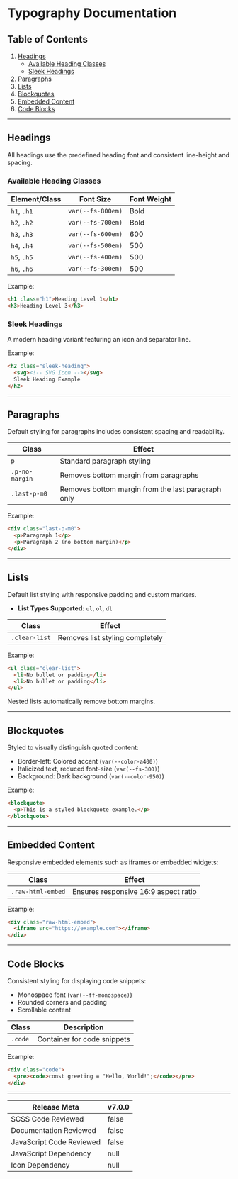 # Typography Documentation

## Table of Contents

1. [Headings](#headings)
    - [Available Heading Classes](#available-heading-classes)
    - [Sleek Headings](#sleek-headings)
2. [Paragraphs](#paragraphs)
3. [Lists](#lists)
4. [Blockquotes](#blockquotes)
5. [Embedded Content](#embedded-content)
6. [Code Blocks](#code-blocks)

---

## Headings

All headings use the predefined heading font and consistent line-height and spacing.

### Available Heading Classes

| Element/Class | Font Size         | Font Weight | 
| ------------- | ----------------- | ----------- |
| `h1`, `.h1`   | `var(--fs-800em)` | Bold        |
| `h2`, `.h2`   | `var(--fs-700em)` | Bold        |
| `h3`, `.h3`   | `var(--fs-600em)` | 600         |
| `h4`, `.h4`   | `var(--fs-500em)` | 500         |
| `h5`, `.h5`   | `var(--fs-400em)` | 500         |
| `h6`, `.h6`   | `var(--fs-300em)` | 500         |

Example:

```html
<h1 class="h1">Heading Level 1</h1>
<h3>Heading Level 3</h3>
```

### Sleek Headings

A modern heading variant featuring an icon and separator line.

Example:

```html
<h2 class="sleek-heading">
  <svg><!-- SVG Icon --></svg>
  Sleek Heading Example
</h2>
```

---

## Paragraphs

Default styling for paragraphs includes consistent spacing and readability.

| Class          | Effect                                             | 
| -------------- | -------------------------------------------------- |
| `p`            | Standard paragraph styling                         |
| `.p-no-margin` | Removes bottom margin from paragraphs              |
| `.last-p-m0`   | Removes bottom margin from the last paragraph only |

Example:

```html
<div class="last-p-m0">
  <p>Paragraph 1</p>
  <p>Paragraph 2 (no bottom margin)</p>
</div>
```

---

## Lists

Default list styling with responsive padding and custom markers.

- **List Types Supported:** `ul`, `ol`, `dl`

| Class         | Effect                          | 
| ------------- | ------------------------------- |
| `.clear-list` | Removes list styling completely |

Example:

```html
<ul class="clear-list">
  <li>No bullet or padding</li>
  <li>No bullet or padding</li>
</ul>
```

Nested lists automatically remove bottom margins.

---

## Blockquotes

Styled to visually distinguish quoted content:

- Border-left: Colored accent (`var(--color-a400)`)
- Italicized text, reduced font-size (`var(--fs-300)`)
- Background: Dark background (`var(--color-950)`)

Example:

```html
<blockquote>
  <p>This is a styled blockquote example.</p>
</blockquote>
```

---

## Embedded Content

Responsive embedded elements such as iframes or embedded widgets:

| Class             | Effect                               | 
| ----------------- | ------------------------------------ |
| `.raw-html-embed` | Ensures responsive 16:9 aspect ratio |

Example:

```html
<div class="raw-html-embed">
  <iframe src="https://example.com"></iframe>
</div>
```

---

## Code Blocks

Consistent styling for displaying code snippets:

- Monospace font (`var(--ff-monospace)`)
- Rounded corners and padding
- Scrollable content

| Class   | Description                 | 
| ------- | --------------------------- |
| `.code` | Container for code snippets |

Example:

```html
<div class="code">
  <pre><code>const greeting = "Hello, World!";</code></pre>
</div>
```

---

| Release Meta             | v7.0.0 |
| ------------------------ | ------ |
| SCSS Code Reviewed       | false  |
| Documentation Reviewed   | false  |
| JavaScript Code Reviewed | false  |
| JavaScript Dependency    | null   | 
| Icon Dependency          | null   |
